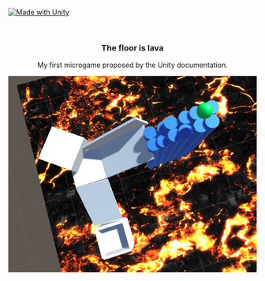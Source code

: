 [![Made with Unity](https://img.shields.io/badge/Made%20with-Unity-57b9d3.svg?style=for-the-badge&logo=unity)](https://unity3d.com)

<br />
<div align="center">
  <h3 align="center">The floor is lava</h3>

  <p align="center">
    My first microgame proposed by the Unity documentation.
  </p>
  
  <img src="https://github.com/FedeCana00/The-floor-is-lava/blob/master/preview.png" alt="Preview" />
</div>
